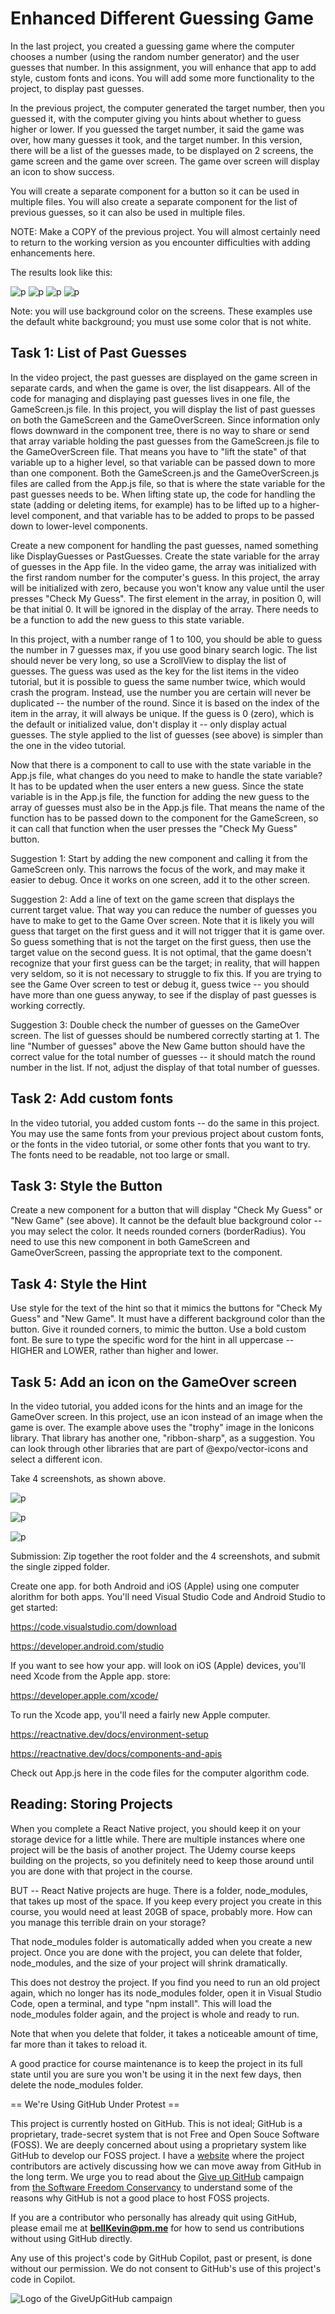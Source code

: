 # Enhanced Different Guessing Game

In the last project, you created a guessing game where the computer chooses a number (using the random number generator) and the user guesses that number. In this assignment, you will enhance that app to add style, custom fonts and icons. You will add some more functionality to the project, to display past guesses. 

In the previous project, the computer generated the target number, then you guessed it, with the computer giving you hints about whether to guess higher or lower. If you guessed the target number, it said the game was over, how many guesses it took, and the target number. In this version, there will be a list of the guesses made, to be displayed on 2 screens, the game screen and the game over screen. The game over screen will display an icon to show success. 

You will create a separate component for a button so it can be used in multiple files. You will also create a separate component for the list of previous guesses, so it can also be used in multiple files.

NOTE: Make a COPY of the previous project. You will almost certainly need to return to the working version as you encounter difficulties with adding enhancements here. 

The results look like this:

![p](https://github.com/bell-kevin/enhancedDifferentGuessingGame/blob/main/pics/1.PNG) ![p](https://github.com/bell-kevin/enhancedDifferentGuessingGame/blob/main/pics/2.PNG) ![p](https://github.com/bell-kevin/enhancedDifferentGuessingGame/blob/main/pics/3.PNG) ![p](https://github.com/bell-kevin/enhancedDifferentGuessingGame/blob/main/pics/4.PNG)

Note: you will use background color on the screens. These examples use the default white background; you must use some color that is not white.

 

## Task 1: List of Past Guesses

In the video project, the past guesses are displayed on the game screen in separate cards, and when the game is over, the list disappears. All of the code for managing and displaying past guesses lives in one file, the GameScreen.js file. In this project, you will display the list of past guesses on both the GameScreen and the GameOverScreen. Since information only flows downward in the component tree, there is no way to share or send that array variable holding the past guesses from the GameScreen.js file to the GameOverScreen file. That means you have to "lift the state" of that variable up to a higher level, so that variable can be passed down to more than one component. Both the GameScreen.js and the GameOverScreen.js files are called from the App.js file, so that is where the state variable for the past guesses needs to be. When lifting state up, the code for handling the state (adding or deleting items, for example) has to be lifted up to a higher-level component, and that variable has to be added to props to be passed down to lower-level components.

Create a new component for handling the past guesses, named something like DisplayGuesses or PastGuesses. Create the state variable for the array of guesses in the App file. In the video game, the array was initialized with the first random number for the computer's guess. In this project, the array will be initialized with zero, because you won't know any value until the user presses "Check My Guess". The first element in the array, in position 0, will be that initial 0. It will be ignored in the display of the array. There needs to be a function to add the new guess to this state variable. 

In this project, with a number range of 1 to 100, you should be able to guess the number in 7 guesses max, if you use good binary search logic. The list should never be very long, so use a ScrollView to display the list of guesses. The guess was used as the key for the list items in the video tutorial, but it is possible to guess the same number twice, which would crash the program. Instead, use the number you are certain will never be duplicated -- the number of the round. Since it is based on the index of the item in the array, it will always be unique. If the guess is 0 (zero), which is the default or initialized value, don't display it -- only display actual guesses. The style applied to the list of guesses (see above) is simpler than the one in the video tutorial.

Now that there is a component to call to use with the state variable in the App.js file, what changes do you need to make to handle the state variable? It has to be updated when the user enters a new guess. Since the state variable is in the App.js file, the function for adding the new guess to the array of guesses must also be in the App.js file. That means the name of the function has to be passed down to the component for the GameScreen, so it can call that function when the user presses the "Check My Guess" button.

Suggestion 1: Start by adding the new component and calling it from the GameScreen only. This narrows the focus of the work, and may make it easier to debug. Once it works on one screen, add it to the other screen.

Suggestion 2: Add a line of text on the game screen that displays the current target value. That way you can reduce the number of guesses you have to make to get to the Game Over screen. Note that it is likely you will guess that target on the first guess and it will not trigger that it is game over. So guess something that is not the target on the first guess, then use the target value on the second guess. It is not optimal, that the game doesn't recognize that your first guess can be the target; in reality, that will happen very seldom, so it is not necessary to struggle to fix this. If you are trying to see the Game Over screen to test or debug it, guess twice -- you should have more than one guess anyway, to see if the display of past guesses is working correctly.

Suggestion 3: Double check the number of guesses on the GameOver screen. The list of guesses should be numbered correctly starting at 1. The line "Number of guesses" above the New Game button should have the correct value for the total number of guesses -- it should match the round number in the list. If not, adjust the display of that total number of guesses.

## Task 2: Add custom fonts

In the video tutorial, you added custom fonts -- do the same in this project. You may use the same fonts from your previous project about custom fonts, or the fonts in the video tutorial, or some other fonts that you want to try. The fonts need to be readable, not too large or small.

## Task 3: Style the Button

Create a new component for a button that will display "Check My Guess" or "New Game" (see above). It cannot be the default blue background color -- you may select the color. It needs rounded corners (borderRadius). You need to use this new component in both GameScreen and GameOverScreen, passing the appropriate text to the component.

## Task 4: Style the Hint

Use style for the text of the hint so that it mimics the buttons for "Check My Guess" and "New Game". It must have a different background color than the button. Give it rounded corners, to mimic the button. Use a bold custom font. Be sure to type the specific word for the hint in all uppercase -- HIGHER and LOWER, rather than higher and lower.

## Task 5: Add an icon on the GameOver screen

In the video tutorial, you added icons for the hints and an image for the GameOver screen. In this project, use an icon instead of an image when the game is over. The example above uses the "trophy" image in the Ionicons library. That library has another one, "ribbon-sharp", as a suggestion. You can look through other libraries that are part of @expo/vector-icons and select a different icon.

Take 4 screenshots, as shown above.

![p](https://github.com/bell-kevin/enhancedDifferentGuessingGame/blob/main/screenshots/Screenshot%20from%202023-03-04%2009-28-16.png)

![p](https://github.com/bell-kevin/enhancedDifferentGuessingGame/blob/main/screenshots/Screenshot%20from%202023-03-04%2009-28-34.png)

![p](https://github.com/bell-kevin/enhancedDifferentGuessingGame/blob/main/screenshots/Capture.PNG)

Submission: Zip together the root folder and the 4 screenshots, and submit the single zipped folder.

Create one app. for both Android and iOS (Apple) using one computer alorithm for both apps. You'll need Visual Studio Code and Android Studio to get started:

https://code.visualstudio.com/download

https://developer.android.com/studio

If you want to see how your app. will look on iOS (Apple) devices, you'll need Xcode from the Apple app. store:

https://developer.apple.com/xcode/

To run the Xcode app, you'll need a fairly new Apple computer.

https://reactnative.dev/docs/environment-setup

https://reactnative.dev/docs/components-and-apis

Check out App.js here in the code files for the computer algorithm code.

## Reading: Storing Projects

When you complete a React Native project, you should keep it on your storage device for a little while. There are multiple instances where one project will be the basis of another project. The Udemy course keeps building on the projects, so you definitely need to keep those around until you are done with that project in the course.

BUT -- React Native projects are huge. There is a folder, node_modules, that takes up most of the space. If you keep every project you create in this course, you would need at least 20GB of space, probably more. How can you manage this terrible drain on your storage?

That node_modules folder is automatically added when you create a new project. Once you are done with the project, you can delete that folder, node_modules, and the size of your project will shrink dramatically.

This does not destroy the project. If you find you need to run an old project again, which no longer has its node_modules folder, open it in Visual Studio Code, open a terminal, and type "npm install". This will load the node_modules folder again, and the project is whole and ready to run.

Note that when you delete that folder, it takes a noticeable amount of time, far more than it takes to reload it.

A good practice for course maintenance is to keep the project in its full state until you are sure you won't be using it in the next few days, then delete the node_modules folder.

== We're Using GitHub Under Protest ==

This project is currently hosted on GitHub.  This is not ideal; GitHub is a
proprietary, trade-secret system that is not Free and Open Souce Software
(FOSS).  We are deeply concerned about using a proprietary system like GitHub
to develop our FOSS project. I have a [website](https://bellKevin.me) where the
project contributors are actively discussing how we can move away from GitHub
in the long term.  We urge you to read about the [Give up GitHub](https://GiveUpGitHub.org) campaign 
from [the Software Freedom Conservancy](https://sfconservancy.org) to understand some of the reasons why GitHub is not 
a good place to host FOSS projects.

If you are a contributor who personally has already quit using GitHub, please
email me at **bellKevin@pm.me** for how to send us contributions without
using GitHub directly.

Any use of this project's code by GitHub Copilot, past or present, is done
without our permission.  We do not consent to GitHub's use of this project's
code in Copilot.

![Logo of the GiveUpGitHub campaign](https://sfconservancy.org/img/GiveUpGitHub.png)
